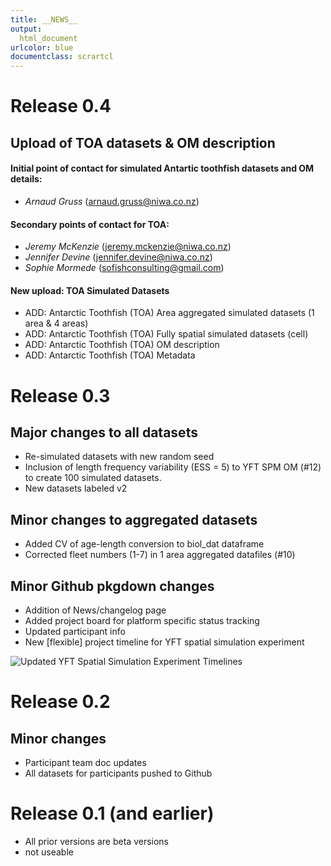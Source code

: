```yaml
---
title: __NEWS__ 
output:
  html_document
urlcolor: blue
documentclass: scrartcl
---
```

# Release 0.4
## Upload of TOA datasets & OM description
#### Initial point of contact for simulated Antartic toothfish datasets and OM details: 
* *Arnaud Gruss* (arnaud.gruss@niwa.co.nz)

#### Secondary points of contact for TOA: 
* *Jeremy McKenzie* (jeremy.mckenzie@niwa.co.nz) 
* *Jennifer Devine* (jennifer.devine@niwa.co.nz)
* *Sophie Mormede* (sofishconsulting@gmail.com)

#### New upload: TOA Simulated Datasets
* ADD: Antarctic Toothfish (TOA) Area aggregated simulated datasets (1 area & 4 areas)
* ADD: Antarctic Toothfish (TOA) Fully spatial simulated datasets (cell)
* ADD: Antarctic Toothfish (TOA) OM description
* ADD: Antarctic Toothfish (TOA) Metadata

# Release 0.3
## Major changes to all datasets
* Re-simulated datasets with new random seed
* Inclusion of length frequency variability (ESS = 5) to YFT SPM OM (#12) to create 100 simulated datasets.
* New datasets labeled v2

## Minor changes to aggregated datasets
* Added CV of age-length conversion to biol_dat dataframe
* Corrected fleet numbers (1-7) in 1 area aggregated datafiles (#10)

## Minor Github pkgdown changes
* Addition of News/changelog page
* Added project board for platform specific status tracking
* Updated participant info
* New [flexible] project timeline for YFT spatial simulation experiment

![Updated YFT Spatial Simulation Experiment Timelines](C:/Users/caren.barcelo/Documents/GitHub/Spatial-Assessment-Modeling-Workshop/docs/articles/images/gantt_chart_91421.png)

# Release 0.2
## Minor changes
* Participant team doc updates
* All datasets for participants pushed to Github

# Release 0.1 (and earlier)
* All prior versions are beta versions
* not useable

